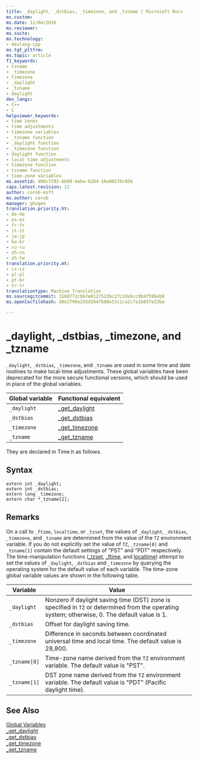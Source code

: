 ```yaml
---
title: _daylight, _dstbias, _timezone, and _tzname | Microsoft Docs
ms.custom: 
ms.date: 11/04/2016
ms.reviewer: 
ms.suite: 
ms.technology:
- devlang-cpp
ms.tgt_pltfrm: 
ms.topic: article
f1_keywords:
- tzname
- _timezone
- timezone
- _daylight
- _tzname
- daylight
dev_langs:
- C++
- C
helpviewer_keywords:
- time zones
- time adjustments
- timezone variables
- _tzname function
- _daylight function
- _timezone function
- daylight function
- local time adjustments
- timezone function
- tzname function
- time-zone variables
ms.assetid: d06c7292-6b99-4aba-b284-16a96570c856
caps.latest.revision: 12
author: corob-msft
ms.author: corob
manager: ghogen
translation.priority.ht:
- de-de
- es-es
- fr-fr
- it-it
- ja-jp
- ko-kr
- ru-ru
- zh-cn
- zh-tw
translation.priority.mt:
- cs-cz
- pl-pl
- pt-br
- tr-tr
translationtype: Machine Translation
ms.sourcegitcommit: 3168772cbb7e8127523bc2fc2da5cc9b4f59beb8
ms.openlocfilehash: d8e2f96e255d1847b08e33c2ca2cfa1b05fa33ba

---
```

# _daylight, _dstbias, _timezone, and _tzname
`_daylight`, `_dstbias`, `_timezone`, and `_tzname` are used in some time and date routines to make local-time adjustments. These global variables have been deprecated for the more secure functional versions, which should be used in place of the global variables.  
  
|Global variable|Functional equivalent|  
|---------------------|---------------------------|  
|`_daylight`|[_get_daylight](../c-runtime-library/reference/get-daylight.md)|  
|`_dstbias`|[_get_dstbias](../c-runtime-library/reference/get-dstbias.md)|  
|`_timezone`|[_get_timezone](../c-runtime-library/reference/get-timezone.md)|  
|`_tzname`|[_get_tzname](../c-runtime-library/reference/get-tzname.md)|  
  
 They are declared in Time.h as follows.  
  
## Syntax  
  
```  
extern int _daylight;   
extern int _dstbias;   
extern long _timezone;   
extern char *_tzname[2];  
```  
  
## Remarks  
 On a call to `_ftime`, `localtime`, or `_tzset`, the values of `_daylight`, `_dstbias`, `_timezone`, and `_tzname` are determined from the value of the `TZ` environment variable. If you do not explicitly set the value of `TZ`, `_tzname[0]` and `_tzname[1]` contain the default settings of "PST" and "PDT" respectively.  The time-manipulation functions ([_tzset](../c-runtime-library/reference/tzset.md), [_ftime](../c-runtime-library/reference/ftime-ftime32-ftime64.md), and [localtime](../c-runtime-library/reference/localtime-localtime32-localtime64.md)) attempt to set the values of `_daylight`, `_dstbias` and `_timezone` by querying the operating system for the default value of each variable. The time-zone global variable values are shown in the following table.  
  
|Variable|Value|  
|--------------|-----------|  
|`_daylight`|Nonzero if daylight saving time (DST) zone is specified in `TZ` or determined from the operating system; otherwise, 0. The default value is 1.|  
|`_dstbias`|Offset for daylight saving time.|  
|`_timezone`|Difference in seconds between coordinated universal time and local time. The default value is 28,800.|  
|`_tzname[0]`|Time-zone name derived from the `TZ` environment variable. The default value is "PST".|  
|`_tzname[1]`|DST zone name derived from the `TZ` environment variable. The default value is "PDT" (Pacific daylight time).|  
  
## See Also  
 [Global Variables](../c-runtime-library/global-variables.md)   
 [_get_daylight](../c-runtime-library/reference/get-daylight.md)   
 [_get_dstbias](../c-runtime-library/reference/get-dstbias.md)   
 [_get_timezone](../c-runtime-library/reference/get-timezone.md)   
 [_get_tzname](../c-runtime-library/reference/get-tzname.md)


<!--HONumber=Jan17_HO1-->


